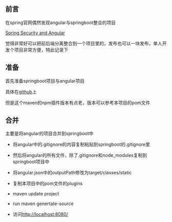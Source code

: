 ## 前言

在spring官网偶然发现angular与springboot整合的项目

[Spring Security and Angular](https://spring.io/guides/tutorials/spring-security-and-angular-js/)

觉得非常好可以把前后端分离整合到一个项目里的，发布也可以一块发布，单人开发个项目非常方便，特此记录下

## 准备

首先准备springboot项目与angular项目

具体在[github](https://github.com/dsyer/spring-boot-angular)上

但是这个maven的npm插件版本有点老，版本可以参考本项目的pom文件

## 合并

主要是将angular的项目合并到springboot中

- 将angular中的.gitignore的内容复制粘贴到springboot的.gitignore里

- 然后将angular的所有文件，除了.gitignore和node_modules复制到springboot项目中

- 将angular.json中的outputPath修改为target/classes/static

- 复制本项目中的pom文件的plugins

- maven update project

- run maven genertate-source

- 访问[http://localhost:8080/](http://localhost:8080/)
